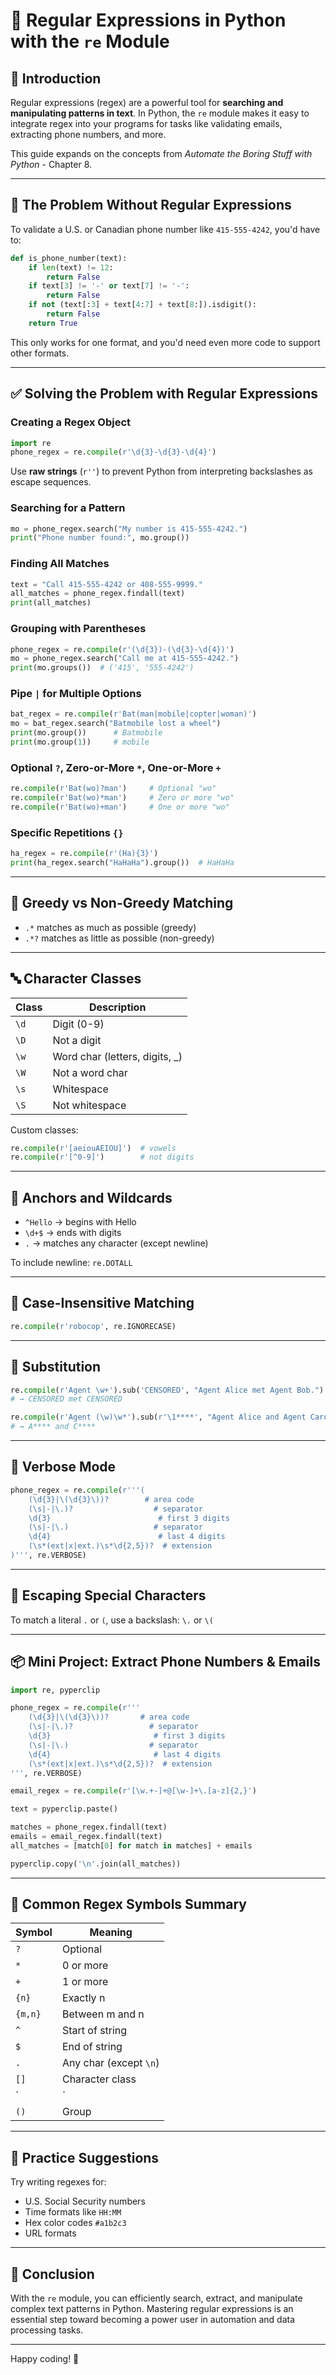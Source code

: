 
# 🐍 Regular Expressions in Python with the `re` Module

## 📘 Introduction

Regular expressions (regex) are a powerful tool for **searching and manipulating patterns in text**. In Python, the `re` module makes it easy to integrate regex into your programs for tasks like validating emails, extracting phone numbers, and more.

This guide expands on the concepts from *Automate the Boring Stuff with Python* - Chapter 8.

---

## 🚫 The Problem Without Regular Expressions

To validate a U.S. or Canadian phone number like `415-555-4242`, you'd have to:

```python
def is_phone_number(text):
    if len(text) != 12:
        return False
    if text[3] != '-' or text[7] != '-':
        return False
    if not (text[:3] + text[4:7] + text[8:]).isdigit():
        return False
    return True
```

This only works for one format, and you'd need even more code to support other formats.

---

## ✅ Solving the Problem with Regular Expressions

### Creating a Regex Object

```python
import re
phone_regex = re.compile(r'\d{3}-\d{3}-\d{4}')
```

Use **raw strings** (`r''`) to prevent Python from interpreting backslashes as escape sequences.

### Searching for a Pattern

```python
mo = phone_regex.search("My number is 415-555-4242.")
print("Phone number found:", mo.group())
```

### Finding All Matches

```python
text = "Call 415-555-4242 or 408-555-9999."
all_matches = phone_regex.findall(text)
print(all_matches)
```

### Grouping with Parentheses

```python
phone_regex = re.compile(r'(\d{3})-(\d{3}-\d{4})')
mo = phone_regex.search("Call me at 415-555-4242.")
print(mo.groups())  # ('415', '555-4242')
```

### Pipe `|` for Multiple Options

```python
bat_regex = re.compile(r'Bat(man|mobile|copter|woman)')
mo = bat_regex.search("Batmobile lost a wheel")
print(mo.group())      # Batmobile
print(mo.group(1))     # mobile
```

### Optional `?`, Zero-or-More `*`, One-or-More `+`

```python
re.compile(r'Bat(wo)?man')     # Optional "wo"
re.compile(r'Bat(wo)*man')     # Zero or more "wo"
re.compile(r'Bat(wo)+man')     # One or more "wo"
```

### Specific Repetitions `{}`

```python
ha_regex = re.compile(r'(Ha){3}')
print(ha_regex.search("HaHaHa").group())  # HaHaHa
```

---

## 🔁 Greedy vs Non-Greedy Matching

- `.*` matches as much as possible (greedy)
- `.*?` matches as little as possible (non-greedy)

---

## 🔤 Character Classes

| Class | Description |
|-------|-------------|
| `\d` | Digit (0-9) |
| `\D` | Not a digit |
| `\w` | Word char (letters, digits, _) |
| `\W` | Not a word char |
| `\s` | Whitespace |
| `\S` | Not whitespace |

Custom classes:

```python
re.compile(r'[aeiouAEIOU]')  # vowels
re.compile(r'[^0-9]')        # not digits
```

---

## 📍 Anchors and Wildcards

- `^Hello` → begins with Hello
- `\d+$` → ends with digits
- `.` → matches any character (except newline)

To include newline: `re.DOTALL`

---

## 🔡 Case-Insensitive Matching

```python
re.compile(r'robocop', re.IGNORECASE)
```

---

## 🔄 Substitution

```python
re.compile(r'Agent \w+').sub('CENSORED', "Agent Alice met Agent Bob.")
# → CENSORED met CENSORED

re.compile(r'Agent (\w)\w*').sub(r'\1****', "Agent Alice and Agent Carol")
# → A**** and C****
```

---

## 🧼 Verbose Mode

```python
phone_regex = re.compile(r'''(
    (\d{3}|\(\d{3}\))?        # area code
    (\s|-|\.)?                  # separator
    \d{3}                        # first 3 digits
    (\s|-|\.)                   # separator
    \d{4}                        # last 4 digits
    (\s*(ext|x|ext.)\s*\d{2,5})?  # extension
)''', re.VERBOSE)
```

---

## 🔐 Escaping Special Characters

To match a literal `.` or `(`, use a backslash: `\.` or `\(`

---

## 📦 Mini Project: Extract Phone Numbers & Emails

```python
import re, pyperclip

phone_regex = re.compile(r'''
    (\d{3}|\(\d{3}\))?       # area code
    (\s|-|\.)?                 # separator
    \d{3}                       # first 3 digits
    (\s|-|\.)                  # separator
    \d{4}                       # last 4 digits
    (\s*(ext|x|ext.)\s*\d{2,5})?  # extension
''', re.VERBOSE)

email_regex = re.compile(r'[\w.+-]+@[\w-]+\.[a-z]{2,}')

text = pyperclip.paste()

matches = phone_regex.findall(text)
emails = email_regex.findall(text)
all_matches = [match[0] for match in matches] + emails

pyperclip.copy('\n'.join(all_matches))
```

---

## 📝 Common Regex Symbols Summary

| Symbol | Meaning |
|--------|---------|
| `?`    | Optional |
| `*`    | 0 or more |
| `+`    | 1 or more |
| `{n}`  | Exactly n |
| `{m,n}`| Between m and n |
| `^`    | Start of string |
| `$`    | End of string |
| `.`    | Any char (except `\n`) |
| `[]`   | Character class |
| `|`    | Or |
| `()`   | Group |

---

## 🧠 Practice Suggestions

Try writing regexes for:

- U.S. Social Security numbers
- Time formats like `HH:MM`
- Hex color codes `#a1b2c3`
- URL formats

---

## 🧾 Conclusion

With the `re` module, you can efficiently search, extract, and manipulate complex text patterns in Python. Mastering regular expressions is an essential step toward becoming a power user in automation and data processing tasks.

---

Happy coding! 🚀
